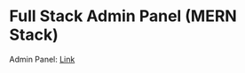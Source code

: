 # Full Stack Admin Panel (MERN Stack)

Admin Panel: [Link](https://admin-frontend-wjs8.onrender.com/dashboard)